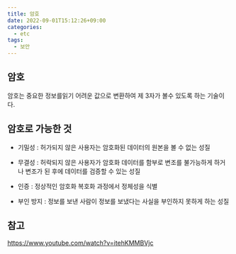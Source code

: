 ```yaml
---
title: 암호
date: 2022-09-01T15:12:26+09:00
categories:
  - etc
tags: 
  - 보안
---
```


## 암호
암호는 중요한 정보를읽기 어려운 값으로 변환하여 제 3자가 볼수 있도록 하는 기술이다.

## 암호로 가능한 것
-  기밀성 : 허가되지 않은 사용자는 암호화된 데이터의 원본을 볼 수 없는 성질

- 무결성 : 허락되지 않은 사용자가 암호화 데이터를 함부로 변조를 불가능하게 하거나 변조가 된 후에 데이터를 검증할 수 있는 성질

- 인증 : 정상적인 암호화 복호화 과정에서 정체성을 식별

- 부인 방지 : 정보를 보낸 사람이 정보를 보냈다는 사실을 부인하지 못하게 하는 성질 

## 참고
https://www.youtube.com/watch?v=itehKMMBVjc
